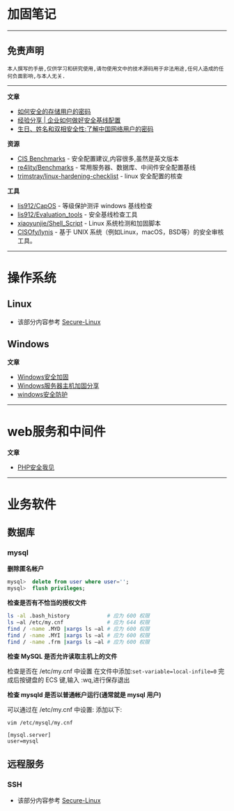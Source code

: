 # 加固笔记

---

## 免责声明

`本人撰写的手册,仅供学习和研究使用,请勿使用文中的技术源码用于非法用途,任何人造成的任何负面影响,与本人无关.`

---

**文章**
- [如何安全的存储用户的密码](http://xdxd.love/2018/02/26/%E5%A6%82%E4%BD%95%E5%AE%89%E5%85%A8%E7%9A%84%E5%AD%98%E5%82%A8%E7%94%A8%E6%88%B7%E7%9A%84%E5%AF%86%E7%A0%81/)
- [经验分享 | 企业如何做好安全基线配置](https://www.freebuf.com/articles/es/158781.html)
- [生日、姓名和双相安全性:了解中国网络用户的密码](https://mp.weixin.qq.com/s/Xywl2gJbonvosW-Gm10MjQ)

**资源**
- [CIS Benchmarks](https://learn.cisecurity.org/benchmarks) - 安全配置建议,内容很多,虽然是英文版本
- [re4lity/Benchmarks](https://github.com/re4lity/Benchmarks) - 常用服务器、数据库、中间件安全配置基线
- [trimstray/linux-hardening-checklist](https://github.com/trimstray/linux-hardening-checklist) - linux 安全配置的核查

**工具**
- [lis912/CapOS](https://github.com/lis912/CapOS) - 等级保护测评 windows 基线检查
- [lis912/Evaluation_tools](https://github.com/lis912/Evaluation_tools) - 安全基线检查工具
- [xiaoyunjie/Shell_Script](https://github.com/xiaoyunjie/Shell_Script) - Linux 系统检测和加固脚本
- [CISOfy/lynis](https://github.com/CISOfy/lynis) - 基于 UNIX 系统（例如Linux，macOS，BSD等）的安全审核工具。

---

# 操作系统
## Linux

- 该部分内容参考 [Secure-Linux](../../../运维/Linux/Secure-Linux.md)

## Windows

**文章**
- [Windows安全加固](https://www.freebuf.com/column/201869.html)
- [Windows服务器主机加固分享](https://www.freebuf.com/articles/system/215787.html)
- [windows安全防护](https://www.freebuf.com/column/195870.html)

---

# web服务和中间件
**文章**
- [PHP安全我见](https://www.leavesongs.com/PENETRATION/php-secure.html)

---

# 业务软件
## 数据库
### mysql

**删除匿名帐户**
```sql
mysql>  delete from user where user='';
mysql>  flush privileges;
```

**检查是否有不恰当的授权文件**
```bash
ls -al .bash_history            # 应为 600 权限
ls –al /etc/my.cnf              # 应为 644 权限
find / -name .MYD |xargs ls –al # 应为 600 权限
find / -name .MYI |xargs ls –al # 应为 600 权限
find / -name .frm |xargs ls –al # 应为 600 权限
```

**检查 MySQL 是否允许读取主机上的文件**

检查是否在 /etc/my.cnf 中设置
在文件中添加:`set-variable=local-infile=0`
完成后按键盘的 ECS 键,输入 :wq,进行保存退出

**检查 mysqld 是否以普通帐户运行(通常就是 mysql 用户)**

可以通过在 /etc/my.cnf 中设置:
添加以下:
```vim
vim /etc/mysql/my.cnf

[mysql.server]
user=mysql
```

## 远程服务
### SSH

- 该部分内容参考 [Secure-Linux](../../../运维/Linux/Secure-Linux.md#SSH)

